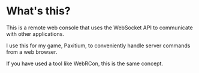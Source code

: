 # What's this?
This is a remote web console that uses the WebSocket API to communicate with other applications.

I use this for my game, Paxitium, to conveniently handle server commands from a web browser.

If you have used a tool like WebRCon, this is the same concept.